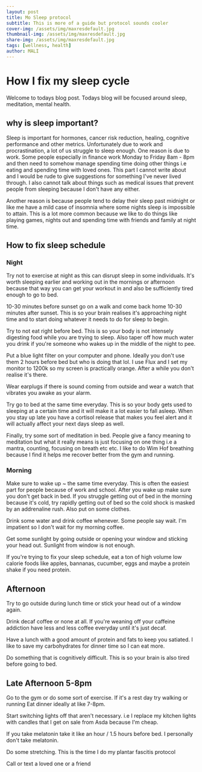 ```yaml
---
layout: post
title: Mo Sleep protocol 
subtitle: This is more of a guide but protocol sounds cooler
cover-img: /assets/img/maxresdefault.jpg
thumbnail-img: /assets/img/maxresdefault.jpg
share-img: /assets/img/maxresdefault.jpg
tags: [wellness, health]
author: MALI
---
```


# How I fix my sleep cycle
Welcome to todays blog post. Todays blog will be focused around sleep, meditation, mental health.

## why is sleep important?
Sleep is important for hormones, cancer risk reduction, healing, cognitive performance and other metrics. Unfortunately due to work and procrastination, a lot of us struggle to sleep enough. One reason is due to work. Some people especially in finance work Monday to Friday 8am - 8pm and then need to somehow manage spending time doing other things i.e eating and spending time with loved ones. This part I cannot write about and I would be rude to give suggestions for something I've never lived through. I also cannot talk about things such as medical issues that prevent people from sleeping because I don't have any either.

Another reason is because people tend to delay their sleep past midnight or like me have a mild case of insomnia where some nights sleep is impossible to attain. This is a lot more common because we like to do things like playing games, nights out and spending time with friends and family at night time. 

## How to fix sleep schedule

### Night 
Try not to exercise at night as this can disrupt sleep in some individuals. It's worth sleeping earlier and working out in the mornings or afternoon because that way you can get your workout in and also be sufficiently tired enough to go to bed.

10-30 minutes before sunset go on a walk and come back home 10-30 minutes after sunset. This is so your brain realises it's approaching night time and to start doing whatever it needs to do for sleep to begin. 

Try to not eat right before bed. This is so your body is not intensely digesting food while you are trying to sleep. Also taper off how much water you drink if you're someone who wakes up in the middle of the night to pee.

Put a blue light filter on your computer and phone. Ideally you don't use them 2 hours before bed but who is doing that lol. I use Flux and I set my monitor to 1200k so my screen is practically orange. After a while you don't realise it's there. 

Wear earplugs if there is sound coming from outside and wear a watch that vibrates you awake as your alarm. 

Try go to bed at the same time everyday. This is so your body gets used to sleeping at a certain time and it will make it a lot easier to fall asleep. When you stay up late you have a cortisol release that makes you feel alert and it will actually affect your next days sleep as well. 

Finally, try some sort of meditation in bed. People give a fancy meaning to meditation but what it really means is just focusing on one thing i.e a mantra, counting, focusing on breath etc etc. I like to do Wim Hof breathing because I find it helps me recover better from the gym and running. 

### Morning 

Make sure to wake up ~ the same time everyday. This is often the easiest part for people because of work and school. After you wake up make sure you don't get back in bed. If you struggle getting out of bed in the morning because it's cold, try rapidly getting out of bed so the cold shock is masked by an addrenaline rush. Also put on some clothes.

Drink some water and drink coffee whenever. Some people say wait. I'm impatient so I don't wait for my morning coffee. 

Get some sunlight by going outside or opening your window and sticking your head out. Sunlight from window is not enough. 

If you're trying to fix your sleep schedule, eat a ton of high volume low calorie foods like apples, bannanas, cucumber, eggs and maybe a protein shake if you need protein. 

## Afternoon
Try to go outside during lunch time or stick your head out of a window again. 

Drink decaf coffee or none at all. If you're weaning off your caffeine addiction have less and less coffee everyday until it's just decaf. 

Have a lunch with a good amount of protein and fats to keep you satiated. I like to save my carbohydrates for dinner time so I can eat more.  

Do something that is cognitively difficult. This is so your brain is also tired before going to bed. 

## Late Afternoon 5-8pm
Go to the gym or do some sort of exercise. If it's a rest day try walking or running
Eat dinner ideally at like 7-8pm. 

Start switching lights off that aren't necessary. i.e I replace my kitchen lights with candles that I get on sale from Asda because I'm cheap.

If you take melatonin take it like an hour / 1.5 hours before bed. I personally don't take melatonin.

Do some stretching. This is the time I do my plantar fascitis protocol 

Call or text a loved one or a friend 

